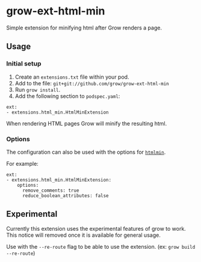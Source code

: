 # grow-ext-html-min

Simple extension for minifying html after Grow renders a page.

## Usage

### Initial setup

1. Create an `extensions.txt` file within your pod.
1. Add to the file: `git+git://github.com/grow/grow-ext-html-min`
1. Run `grow install`.
1. Add the following section to `podspec.yaml`:

```
ext:
- extensions.html_min.HtmlMinExtension
```

When rendering HTML pages Grow will minify the resulting html.

### Options

The configuration can also be used with the options for [`htmlmin`](https://htmlmin.readthedocs.io/en/latest/reference.html#htmlmin.minify).

For example:

```
ext:
- extensions.html_min.HtmlMinExtension:
    options:
      remove_comments: true
      reduce_boolean_attributes: false
```

## Experimental

Currently this extension uses the experimental features of grow to work. This notice will removed once it is available for general usage.

Use with the `--re-route` flag to be able to use the extension. (ex: `grow build --re-route`)
